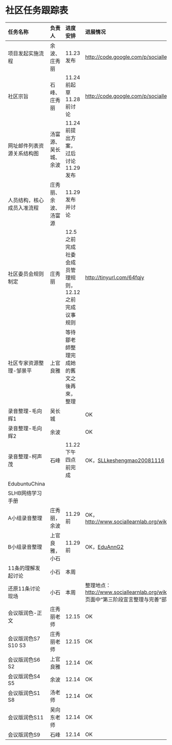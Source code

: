 # **社区任务跟踪表** #

|任务名称|负责人|进度安排|进展情况|
|:-----------|:--------|:-----------|:-----------|
|项目发起实施流程|余波、庄秀丽|11.23发布|http://code.google.com/p/sociallearnlab/wiki/SllProjectFlows|
|社区宗旨|石峰、庄秀丽|11.24前起草11.28前讨论|http://code.google.com/p/sociallearnlab/wiki/SllGoal |
|网址邮件列表资源关系结构图|汤富源、吴长城、余波|11.24前提出方案，过后讨论11.29发布|  |
|人员结构，核心成员入准流程|庄秀丽、余波、汤富源|11.29发布并讨论|  |
|社区委员会规则制定|庄秀丽|12.5之前完成社委会成员管理规则，12.12之前完成议事规则|http://tinyurl.com/64fqjy|
|社区专家资源整理-邹景平|上官良雅|等待鄒老師整理完成她的舊文之後再來，整理|  |
|录音整理-毛向辉1|吴长城|  |OK|
|录音整理-毛向辉2|余波|  |OK|
|录音整理-柯声茂|石峰|11.22下午四点前完成|OK，[SLLkeshengmao20081116](http://code.google.com/p/sociallearnlab/wiki/SLLkeshengmao20081116?ts=1227342021&updated=SLLkeshengmao20081116)|
|EdubuntuChina|  |  |  |
|SLHB网络学习手册|  |  |  |
|A小组录音整理|庄秀丽，余波|11.29前|OK，http://www.sociallearnlab.org/wiki/index.php/EduAnnG1|
|B小组录音整理|上官良雅，小石|11.29前|OK，[EduAnnG2](http://code.google.com/p/sociallearnlab/wiki/EduAnnG2)|
|11条的理解发起讨论|小石|本周|  |
|还原11条讨论现场|小石|本周|整理地点：http://www.sociallearnlab.org/wiki/index.php/EduAnn2018 页面中“第三阶段宣言整理与完善”部分|
|会议版润色-正文|庄秀丽老师|12.15|OK|
|会议版润色S7 S10 S3|庄秀丽老师|12.15|OK|
|会议版润色S6 S2|上官良雅|12.14|OK|
|会议版润色S4 S5|余波|12.14|OK|
|会议版润色S1 S8|汤老师|12.14|OK|
|会议版润色S11|吴向东老师|12.14|OK|
|会议版润色S9|石峰|12.14|OK|